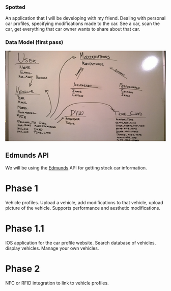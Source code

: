 ### Spotted

An application that I will be developing with my friend. Dealing with personal car profiles, specifying modifications made to the car. See a car, scan the car, get everything that car owner wants to share about that car.

### Data Model (first pass)

![Data Model](/public/data_model_first_pass.jpg "Data Model")

## Edmunds API

We will be using the [Edmunds][edmunds] API for getting stock car information.

# Phase 1

Vehicle profiles. Upload a vehicle, add modifications to that vehicle, upload picture of the vehicle. Supports performance and aesthetic modifications.

# Phase 1.1

IOS application for the car profile website. Search database of vehicles, display vehicles. Manage your own vehicles.

# Phase 2

NFC or RFID integration to link to vehicle profiles.

[edmunds]: http://developer.edmunds.com/
